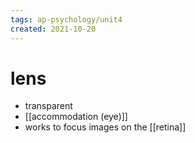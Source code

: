 ```yaml
---
tags: ap-psychology/unit4 
created: 2021-10-20
---
```


# lens

- transparent
- [[accommodation (eye)]]
- works to focus images on the [[retina]] 
